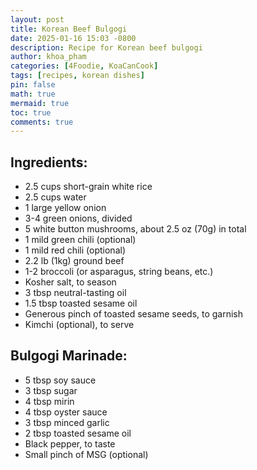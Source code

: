 ```yaml
---
layout: post
title: Korean Beef Bulgogi
date: 2025-01-16 15:03 -0800
description: Recipe for Korean beef bulgogi
author: khoa_pham
categories: [4Foodie, KoaCanCook]
tags: [recipes, korean dishes]
pin: false
math: true
mermaid: true
toc: true
comments: true
---
```


## Ingredients:

- 2.5 cups short-grain white rice
- 2.5 cups water
- 1 large yellow onion
- 3-4 green onions, divided
- 5 white button mushrooms, about 2.5 oz (70g) in total
- 1 mild green chili (optional)
- 1 mild red chili (optional)
- 2.2 lb (1kg) ground beef
- 1-2 broccoli (or asparagus, string beans, etc.)
- Kosher salt, to season
- 3 tbsp neutral-tasting oil
- 1.5 tbsp toasted sesame oil
- Generous pinch of toasted sesame seeds, to garnish
- Kimchi (optional), to serve

## Bulgogi Marinade:

- 5 tbsp soy sauce
- 3 tbsp sugar
- 4 tbsp mirin
- 4 tbsp oyster sauce
- 3 tbsp minced garlic
- 2 tbsp toasted sesame oil
- Black pepper, to taste
- Small pinch of MSG (optional)